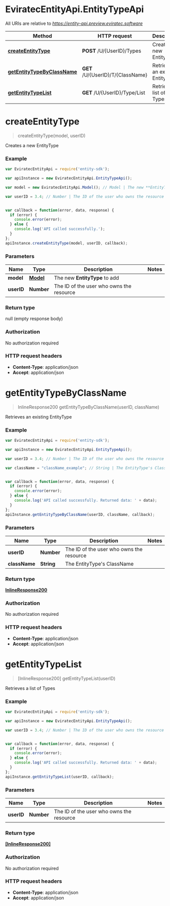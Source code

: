 # EviratecEntityApi.EntityTypeApi

All URIs are relative to *https://entity-api.preview.eviratec.software*

Method | HTTP request | Description
------------- | ------------- | -------------
[**createEntityType**](EntityTypeApi.md#createEntityType) | **POST** /U/{UserID}/Types | Creates a new EntityType
[**getEntityTypeByClassName**](EntityTypeApi.md#getEntityTypeByClassName) | **GET** /U/{UserID}/T/{ClassName} | Retrieves an existing EntityType
[**getEntityTypeList**](EntityTypeApi.md#getEntityTypeList) | **GET** /U/{UserID}/Type/List | Retrieves a list of Types


<a name="createEntityType"></a>
# **createEntityType**
> createEntityType(model, userID)

Creates a new EntityType



### Example
```javascript
var EviratecEntityApi = require('entity-sdk');

var apiInstance = new EviratecEntityApi.EntityTypeApi();

var model = new EviratecEntityApi.Model(); // Model | The new **EntityType** to add

var userID = 3.4; // Number | The ID of the user who owns the resource


var callback = function(error, data, response) {
  if (error) {
    console.error(error);
  } else {
    console.log('API called successfully.');
  }
};
apiInstance.createEntityType(model, userID, callback);
```

### Parameters

Name | Type | Description  | Notes
------------- | ------------- | ------------- | -------------
 **model** | [**Model**](Model.md)| The new **EntityType** to add | 
 **userID** | **Number**| The ID of the user who owns the resource | 

### Return type

null (empty response body)

### Authorization

No authorization required

### HTTP request headers

 - **Content-Type**: application/json
 - **Accept**: application/json

<a name="getEntityTypeByClassName"></a>
# **getEntityTypeByClassName**
> InlineResponse200 getEntityTypeByClassName(userID, className)

Retrieves an existing EntityType



### Example
```javascript
var EviratecEntityApi = require('entity-sdk');

var apiInstance = new EviratecEntityApi.EntityTypeApi();

var userID = 3.4; // Number | The ID of the user who owns the resource

var className = "className_example"; // String | The EntityType's ClassName


var callback = function(error, data, response) {
  if (error) {
    console.error(error);
  } else {
    console.log('API called successfully. Returned data: ' + data);
  }
};
apiInstance.getEntityTypeByClassName(userID, className, callback);
```

### Parameters

Name | Type | Description  | Notes
------------- | ------------- | ------------- | -------------
 **userID** | **Number**| The ID of the user who owns the resource | 
 **className** | **String**| The EntityType&#39;s ClassName | 

### Return type

[**InlineResponse200**](InlineResponse200.md)

### Authorization

No authorization required

### HTTP request headers

 - **Content-Type**: application/json
 - **Accept**: application/json

<a name="getEntityTypeList"></a>
# **getEntityTypeList**
> [InlineResponse200] getEntityTypeList(userID)

Retrieves a list of Types



### Example
```javascript
var EviratecEntityApi = require('entity-sdk');

var apiInstance = new EviratecEntityApi.EntityTypeApi();

var userID = 3.4; // Number | The ID of the user who owns the resource


var callback = function(error, data, response) {
  if (error) {
    console.error(error);
  } else {
    console.log('API called successfully. Returned data: ' + data);
  }
};
apiInstance.getEntityTypeList(userID, callback);
```

### Parameters

Name | Type | Description  | Notes
------------- | ------------- | ------------- | -------------
 **userID** | **Number**| The ID of the user who owns the resource | 

### Return type

[**[InlineResponse200]**](InlineResponse200.md)

### Authorization

No authorization required

### HTTP request headers

 - **Content-Type**: application/json
 - **Accept**: application/json

